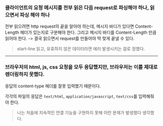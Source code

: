 ### 클라이언트의 요청 메시지를 전부 읽은 다음 request로 파싱해야 하나, 읽으면서 파싱 해야 하나

전부 읽으려면 http request의 끝을 알아야 하는데,
메시지 바디가 있다면 Content-Length 헤더가 있는지로 구분해야 한다.
그리고 메시지 바디를 Content-Length 만큼 읽어야 한다.
-> 결국 읽으면서 request를 만들어야 딱 맞게 끝낼 수 있다.

> start-line 읽고, 유효하지 않은 데이터라면 에러 발생시키는 걸로 정했다.

---

### 브라우저의 html, js, css 요청을 모두 응답했지만, 브라우저는 이를 제대로 렌더링하지 못했다.

응답의 content-type 헤더를 잘못 입력했기 때문이다.

각각의 파일의 응답은 `text/html`, `application/javascript`, `text/css`를 입력해줘야 한다.

> 나는 처음에 지속적인 연결 기능을 구현하지 못해 이런 문제가 발생했다 생각했다.
